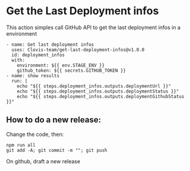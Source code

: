 
# Get the Last Deployment infos

This action simples call GitHub API to get the last deployment infos in a environment

```
- name: Get last deployment infos
  uses: Clovis-team/get-last-deployment-infos@v1.0.0
  id: deployment_infos
  with:
    environment: ${{ env.STAGE_ENV }}
    github_token: ${{ secrets.GITHUB_TOKEN }}
- name: show results
  run: |
    echo "${{ steps.deployment_infos.outputs.deploymentUrl }}"
    echo "${{ steps.deployment_infos.outputs.deploymentStatus }}"
    echo "${{ steps.deployment_infos.outputs.deploymentGithubStatus }}"
```

## How to do a new release:

Change the code, then:
```
npm run all
git add -A; git commit -m ""; git push
```

On github, draft a new release
